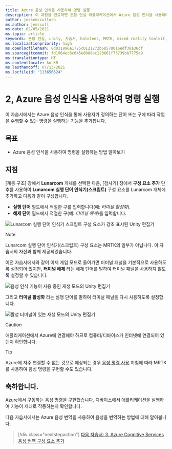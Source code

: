```yaml
---
title: Azure 음성 인식을 사용하여 명령 실행
description: 이 과정을 완료하면 혼합 현실 애플리케이션에서 Azure 음성 인식을 사용하여 명령을 실행하는 방법을 익힐 수 있습니다.
author: jessemcculloch
ms.author: jemccull
ms.date: 02/05/2021
ms.topic: article
keywords: 혼합 현실, unity, 자습서, hololens, MRTK, mixed reality toolkit, UWP, Azure spatial anchors, 음성 인식, Windows 10
ms.localizationpriority: high
ms.openlocfilehash: 8d031896a1725c0121272b68578016edf38a36cf
ms.sourcegitcommit: fd1964ec6c645e8088ec120661f73739bb7775a9
ms.translationtype: HT
ms.contentlocale: ko-KR
ms.lasthandoff: 07/13/2021
ms.locfileid: "113656624"
---
```

# <a name="2-execute-commands-using-azure-speech-recognition"></a>2, Azure 음성 인식을 사용하여 명령 실행

이 자습서에서는 Azure 음성 인식을 통해 사용자가 정의하는 단어 또는 구에 따라 작업을 수행할 수 있는 명령을 실행하는 기능을 추가합니다.

## <a name="objectives"></a>목표

* Azure 음성 인식을 사용하여 명령을 실행하는 방법 알아보기

## <a name="instructions"></a>지침

[계층 구조] 창에서 **Lunarcom** 개체를 선택한 다음, [검사기] 창에서 **구성 요소 추가** 단추를 사용하여 **Lunarcom 실행 단어 인식기(스크립트)** 구성 요소를 Lunarcom 개체에 추가하고 다음과 같이 구성합니다.

* **실행 단어** 필드에서 적절한 구를 입력합니다(예: _터미널 활성화_).
* **해제 단어** 필드에서 적절한 구(예: _터미널 해제_)를 입력합니다.

![Lunarcom 실행 단어 인식기 스크립트 구성 요소가 강조 표시된 Unity 편집기](images/mrlearning-speech/tutorial2-section1-step1-1.png)

> [!NOTE]
> Lunarcom 실행 단어 인식기(스크립트) 구성 요소는 MRTK의 일부가 아닙니다. 이 자습서의 자산과 함께 제공되었습니다.

이전 자습서에서와 같이 이제 게임 모드로 들어가면 터미널 패널을 기본적으로 사용하도록 설정되어 있지만, **터미널 해제** 라는 해제 단어를 말하여 터미널 패널을 사용하지 않도록 설정할 수 있습니다.

![음성 인식 기능이 사용 중인 재생 모드의 Unity 편집기](images/mrlearning-speech/tutorial2-section1-step1-2.png)

그리고 **터미널 활성화** 라는 실행 단어를 말하여 터미널 패널을 다시 사용하도록 설정합니다.

![활성 터미널이 있는 재생 모드의 Unity 편집기](images/mrlearning-speech/tutorial2-section1-step1-3.png)

> [!CAUTION]
> 애플리케이션에서 Azure에 연결해야 하므로 컴퓨터/디바이스가 인터넷에 연결되어 있는지 확인합니다.

> [!TIP]
> Azure에 자주 연결할 수 없는 것으로 예상되는 경우 [음성 명령 사용](mr-learning-base-09.md) 지침에 따라 MRTK를 사용하여 음성 명령을 구현할 수도 있습니다.

## <a name="congratulations"></a>축하합니다.

Azure에서 구동하는 음성 명령을 구현했습니다. 디바이스에서 애플리케이션을 실행하여 기능이 제대로 작동하는지 확인합니다.

다음 자습서에서는 Azure 음성 번역을 사용하여 음성을 번역하는 방법에 대해 알아봅니다.

> [!div class="nextstepaction"]
> [다음 자습서: 3. Azure Cognitive Services 음성 번역 구성 요소 추가](mrlearning-speechSDK-ch3.md)
